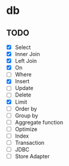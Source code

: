 # db

## TODO
- [x] Select
- [x] Inner Join
- [x] Left Join
- [x] On
- [ ] Where
- [x] Insert
- [ ] Update
- [ ] Delete
- [x] Limit
- [ ] Order by
- [ ] Group by
- [ ] Aggregate function
- [ ] Optimize
- [ ] Index
- [ ] Transaction
- [ ] JDBC
- [ ] Store Adapter
